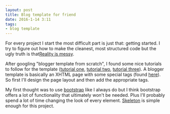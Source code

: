 ```yaml
---
layout: post
title: Blog template for friend
date: 2016-1-14 3:11
tags:
- blog template 
---
```


For every project I start the most difficult part is just that: getting started. I try to figure out how to make the cleanest, most structured code but the ugly truth is that[Reality is messy](http://www.the-haystack.com/2016/01/05/reality-is-messy/?utm_source=CSS-Weekly&utm_campaign=Issue-197&utm_medium=email). 
 
After googling "blogger template from scratch", I found some nice tutorials to follow for the template ([tutorial one](http://www.codedodle.com/2014/10/blogger-template-design-scratch-section-widget.html), [tutorial two](https://subinsb.com/make-a-blank-blogger-template), [tutorial three](http://www.nagekar.com/2015/06/creating-custom-blogger-template-from.html)). A blogger template is basically an XHTML page with some special tags (found [here](https://support.google.com/blogger/topic/6321969?hl=en&ref_topic=3369773)). So first I'll design the page layout and then add the appropriate tags. 

My first thought was to use [bootstrap](http://getbootstrap.com/) like I always do but I think bootstrap offers a lot of functionality that ultimately won't be needed. Plus I'll probably spend a lot of time changing the look of every element. [Skeleton](http://getskeleton.com/) is simple enough for this project. 